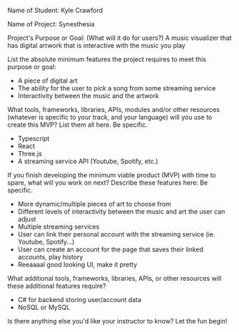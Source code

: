 Name of Student:
Kyle Crawford

Name of Project:
Synesthesia

Project's Purpose or Goal: (What will it do for users?)
A music visualizer that has digital artwork that is interactive with the music you play

List the absolute minimum features the project requires to meet this purpose or goal:
* A piece of digital art
* The ability for the user to pick a song from some streaming service
* Interactivity between the music and the artwork

What tools, frameworks, libraries, APIs, modules and/or other resources (whatever is specific to your track, and your language) will you use to create this MVP? List them all here. Be specific.
* Typescript
* React
* Three.js
* A streaming service API (Youtube, Spotify, etc.)

If you finish developing the minimum viable product (MVP) with time to spare, what will you work on next? Describe these features here: Be specific.
* More dynamic/multiple pieces of art to choose from
* Different levels of interactivity between the music and art the user can adjust
* Multiple streaming services
* User can link their personal account with the streaming service (ie. Youtube, Spotify...)
* User can create an account for the page that saves their linked accounts, play history
* Reeaaaal good looking UI, make it pretty

What additional tools, frameworks, libraries, APIs, or other resources will these additional features require?
* C# for backend storing user/account data
* NoSQL or MySQL

Is there anything else you'd like your instructor to know?
Let the fun begin!